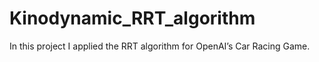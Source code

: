# Kinodynamic_RRT_algorithm
In this project I applied the RRT algorithm for OpenAI’s Car Racing Game.
